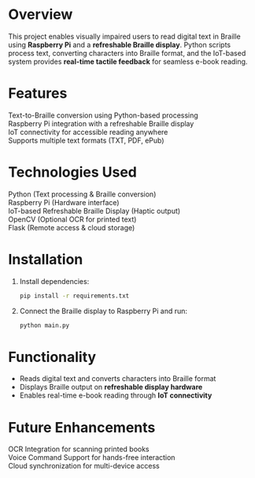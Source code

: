 
# Overview  
This project enables visually impaired users to read digital text in Braille using **Raspberry Pi** and a **refreshable Braille display**. Python scripts process text, converting characters into Braille format, and the IoT-based system provides **real-time tactile feedback** for seamless e-book reading.  

# Features  
Text-to-Braille conversion using Python-based processing  
Raspberry Pi integration with a refreshable Braille display  
IoT connectivity for accessible reading anywhere  
Supports multiple text formats  (TXT, PDF, ePub)  

# Technologies Used  
 Python (Text processing & Braille conversion)  
 Raspberry Pi (Hardware interface)  
 IoT-based Refreshable Braille Display (Haptic output)  
 OpenCV (Optional OCR for printed text)  
 Flask (Remote access & cloud storage)  

# Installation  
1. Install dependencies:  
   ```bash
   pip install -r requirements.txt
   ```  
2. Connect the Braille display to Raspberry Pi and run:  
   ```bash
   python main.py
   ```  

# Functionality  
- Reads digital text and converts characters into Braille format  
- Displays Braille output on **refreshable display hardware**  
- Enables real-time e-book reading through **IoT connectivity**  

# Future Enhancements  
OCR Integration for scanning printed books  
Voice Command Support for hands-free interaction  
Cloud synchronization for multi-device access  



